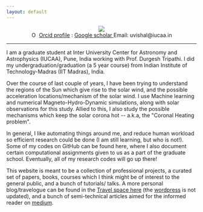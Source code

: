 ```yaml
---
layout: default
---
```


<figure>
<center>
<img src="{{site.url}}/img/me.jpg">
<figcaption>
<div itemscope itemtype="https://schema.org/Person"><a itemprop="sameAs" content="https://orcid.org/0000-0002-9253-6093" href="https://orcid.org/0000-0002-9253-6093" target="orcid.widget" rel="me noopener noreferrer" style="vertical-align:top;"><img src="https://orcid.org/sites/default/files/images/orcid_16x16.png" style="width:1em;margin-right:.5em;" alt="ORCID iD icon">Orcid profile</a> : <a href="https://scholar.google.com/citations?user=whROWPoAAAAJ&hl=en"> Google scholar </a>  Email: uvishal@iucaa.in </div>
</figcaption>
</center>
</figure>

* * *

I am a graduate student at Inter University Center for Astronomy and Astrophysics (IUCAA), Pune, India working with Prof. Durgesh Tripathi. I did my undergraduation/graduation (a 5 year course) from Indian Institute of Technology-Madras (IIT Madras), India.

Over the course of last couple of years, I have been trying to understand the regions of the Sun which give rise to the solar wind, and the possible acceleration locations/mechanism of the solar wind. I use Machine learning and numerical Magneto-Hydro-Dynamic simulations, along with solar observations for this study. Allied to this, I also study the possible mechanisms which keep the solar corona hot -- a.k.a, the "Coronal Heating problem".

In general, I like automating things around me, and reduce human workload so efficient research could be done (I am still learning, but who is not!). Some of my codes on GitHub can be found here, where I also document certain computational assignments given to us as a part of the graduate school. Eventually, all of my research codes will go up there!

This website is meant to be a collection of professional projects, a curated set of papers, books, courses which I think might be of interest to the general public, and a bunch of tutorials/ talks. A more personal blog/travelogue can be found in the [Travel space here]({{site.url}}/pages/travel.html) (the [wordpress](https://vishalupendran.wordpress.com/) is not updated), and a bunch of semi-technical articles aimed for the informed reader on [medium](https://medium.com/@uvishal1995).
